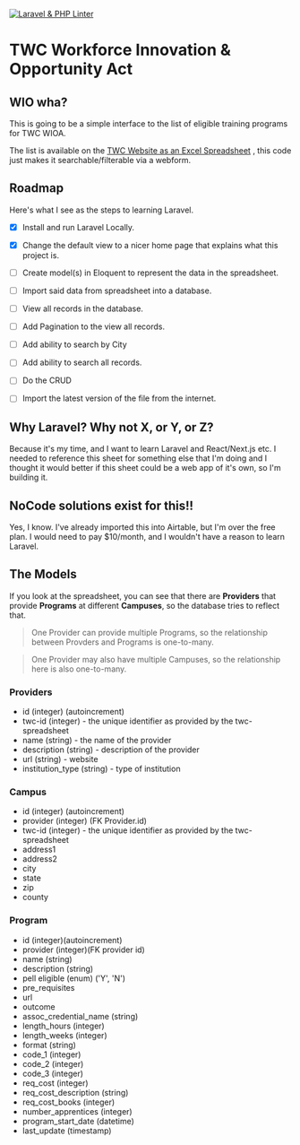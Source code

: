 [![Laravel & PHP Linter](https://github.com/vidluther/twc-wioa-programs/actions/workflows/laravel.yml/badge.svg)](https://github.com/vidluther/twc-wioa-programs/actions/workflows/laravel.yml)
# TWC Workforce Innovation & Opportunity Act    

## WIO wha?
This is going to be a simple interface to the list of eligible training programs for TWC WIOA. 

The list is available on the [TWC Website as an Excel Spreadsheet](https://www.twc.texas.gov/files/partners/statewide-eligible-training-program-list-twc.xlsx) , this code just makes it searchable/filterable via a webform. 

## Roadmap 

Here's what I see as the steps to learning Laravel. 

- [x] Install and run Laravel Locally.
- [x] Change the default view to a nicer home page that explains what this project is.
- [ ] Create model(s) in Eloquent to represent the data in the spreadsheet.
- [ ] Import said data from spreadsheet into a database. 
- [ ] View all records in the database. 
- [ ] Add Pagination to the view all records.
- [ ] Add ability to search by City
- [ ] Add ability to search all records. 
- [ ] Do the CRUD 
- [ ] Import the latest version of the file from the internet. 



## Why Laravel? Why not X, or Y, or Z?
Because it's my time, and I want to learn Laravel and React/Next.js etc. I needed to reference this sheet for something else that I'm doing and I thought it would better if this sheet could be a web app of it's own, so I'm building it. 

## NoCode solutions exist for this!!
Yes, I know. I've already imported this into Airtable, but I'm over the free plan. I would need to pay $10/month, and I wouldn't have a reason to learn Laravel.

## The Models 

If you look at the spreadsheet, you can see that there are **Providers** that provide **Programs** at different **Campuses**, so the database tries to reflect that. 

> One Provider can provide multiple Programs, so the relationship between Provders and Programs is one-to-many.

> One Provider may also have multiple Campuses, so the relationship here is also one-to-many. 


### Providers
 - id (integer) (autoincrement)
 - twc-id (integer) - the unique identifier as provided by the twc-spreadsheet
 - name (string) - the name of the provider 
 - description (string) - description of the provider 
 - url (string) - website
 - institution_type (string) - type of institution 

 

 ### Campus 
 - id (integer) (autoincrement)
 - provider (integer) (FK Provider.id)
 - twc-id (integer) - the unique identifier as provided by the twc-spreadsheet
 - address1 
 - address2
 - city 
 - state 
 - zip
 - county 

 ### Program 
 - id (integer)(autoincrement)
 - provider (integer)(FK provider id)
 - name (string)
 - description (string)
 - pell eligible (enum) ('Y', 'N')
 - pre_requisites 
 - url 
 - outcome 
 - assoc_credential_name (string)
 - length_hours (integer)
 - length_weeks (integer)
 - format (string)
 - code_1 (integer)
 - code_2 (integer)
 - code_3 (integer)
 - req_cost (integer)
 - req_cost_description (string)
 - req_cost_books (integer)
 - number_apprentices (integer)
 - program_start_date (datetime)
 - last_update (timestamp)